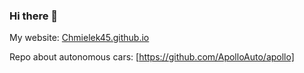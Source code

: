 ### Hi there 👋
My website: [Chmielek45.github.io](https://chmielek45.github.io/)

Repo about autonomous cars: [https://github.com/ApolloAuto/apollo]

